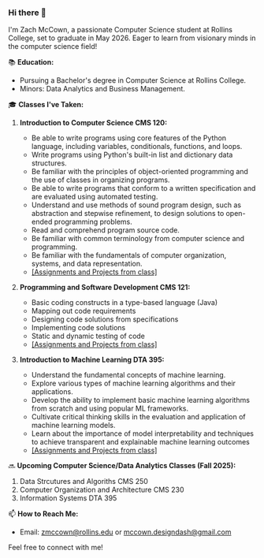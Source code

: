 ### Hi there 👋

I'm Zach McCown, a passionate Computer Science student at Rollins College, set to graduate in May 2026. Eager to learn from visionary minds in the computer science field!

📚 **Education:**
- Pursuing a Bachelor's degree in Computer Science at Rollins College.
- Minors: Data Analytics and Business Management.

🎓 **Classes I've Taken:**
1. **Introduction to Computer Science CMS 120:**
   - Be able to write programs using core features of the Python language, including variables, conditionals, functions, and loops.
   - Write programs using Python's built-in list and dictionary data structures.
   - Be familiar with the principles of object-oriented programming and the use of classes in organizing programs.
   - Be able to write programs that conform to a written specification and are evaluated using automated testing.
   - Understand and use methods of sound program design, such as abstraction and stepwise refinement, to design solutions to open-ended programming problems.
   - Read and comprehend program source code.
   - Be familiar with common terminology from computer science and programming.
   - Be familiar with the fundamentals of computer organization, systems, and data representation.
   - [[Assignments and Projects from class]](https://github.com/zmccown26/Intro-to-Computer-Science)

2. **Programming and Software Development CMS 121:**
   - Basic coding constructs in a type-based language (Java)
   - Mapping out code requirements
   - Designing code solutions from specifications
   - Implementing code solutions
   - Static and dynamic testing of code
   - [[Assignments and Projects from class]](https://github.com/zmccown26/Programming-and-Software-Development)

3. **Introduction to Machine Learning DTA 395:**
   - Understand the fundamental concepts of machine learning.
   - Explore various types of machine learning algorithms and their applications.
   - Develop the ability to implement basic machine learning algorithms from scratch and using popular ML frameworks.
   - Cultivate critical thinking skills in the evaluation and application of machine learning models.
   - Learn about the importance of model interpretability and techniques to achieve transparent and explainable machine learning outcomes
   - [[Assignments and Projects from class]](https://github.com/zmccown26/Intro-to-Machine-Learning)
  
🔜 **Upcoming Computer Science/Data Analytics Classes (Fall 2025):**

   1. Data Strcutures and Algoriths CMS 250
   2. Computer Organization and Architecture CMS 230
   3. Information Systems DTA 395


📫 **How to Reach Me:**
- Email: zmccown@rollins.edu or mccown.designdash@gmail.com

Feel free to connect with me!





